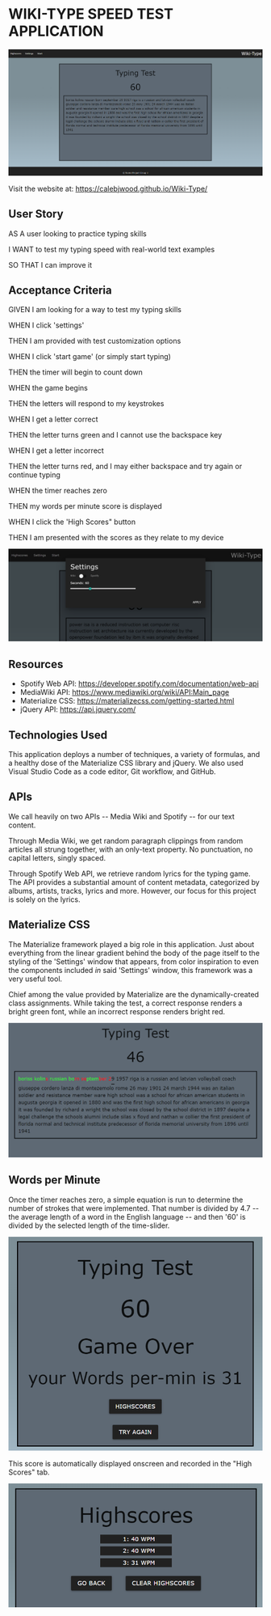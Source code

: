# WIKI-TYPE SPEED TEST APPLICATION

![Application Layout upon Page Load](./assets/images/overview.png)

Visit the website at: https://calebjwood.github.io/Wiki-Type/

## User Story ##
AS A user looking to practice typing skills

I WANT to test my typing speed with real-world text examples

SO THAT I can improve it

## Acceptance Criteria ##
GIVEN I am looking for a way to test my typing skills

WHEN I click 'settings'

THEN I am provided with test customization options

WHEN I click 'start game' (or simply start typing)

THEN the timer will begin to count down

WHEN the game begins

THEN the letters will respond to my keystrokes

WHEN I get a letter correct

THEN the letter turns green and I cannot use the backspace key

WHEN I get a letter incorrect

THEN the letter turns red, and I may either backspace and try again or continue typing

WHEN the timer reaches zero

THEN my words per minute score is displayed

WHEN I click the 'High Scores" button

THEN I am presented with the scores as they relate to my device

![The settings window customized with Materialize CSS framework.](./assets/images/wiki-spotify-switch.png)

## Resources
* Spotify Web API: https://developer.spotify.com/documentation/web-api
* MediaWiki API: https://www.mediawiki.org/wiki/API:Main_page
* Materialize CSS: https://materializecss.com/getting-started.html
* jQuery API: https://api.jquery.com/

## Technologies Used

This application deploys a number of techniques, a variety of formulas, and a healthy dose of the Materialize CSS library and jQuery. We also used Visual Studio Code as a code editor, Git workflow, and GitHub.

## APIs
We call heavily on two APIs -- Media Wiki and Spotify -- for our text content.

Through Media Wiki, we get random paragraph clippings from random articles all strung together, with an only-text property. No punctuation, no capital letters, singly spaced.

Through Spotify Web API, we retrieve random lyrics for the typing game. The API provides a substantial amount of content metadata, categorized by albums, artists, tracks, lyrics and more. However, our focus for this project is solely on the lyrics.

## Materialize CSS
The Materialize framework played a big role in this application. Just about everything from the linear gradient behind the body of the page itself to the styling of the 'Settings' window that appears, from color inspiration to even the components included *in* said 'Settings' window, this framework was a very useful tool.

Chief among the value provided by Materialize are the dynamically-created class assignments. While taking the test, a correct response renders a bright green font, while an incorrect response renders bright red.

![A correct response renders a bright green font, while an incorrect response renders bright red.](./assets/images/conditional_formatting.png)

## Words per Minute 

Once the timer reaches zero, a simple equation is run to determine the number of strokes that were implemented. That number is divided by 4.7 -- the average length of a word in the English language -- and then '60' is divided by the selected length of the time-slider. 

![When the timer reaches zero, the words-per-minute score is displayed.](./assets/images/words-per-minute_calculation.png)

This score is automatically displayed onscreen and recorded in the "High Scores" tab.

![The "high scores" tab](./assets/images/high_scores_page.png)
